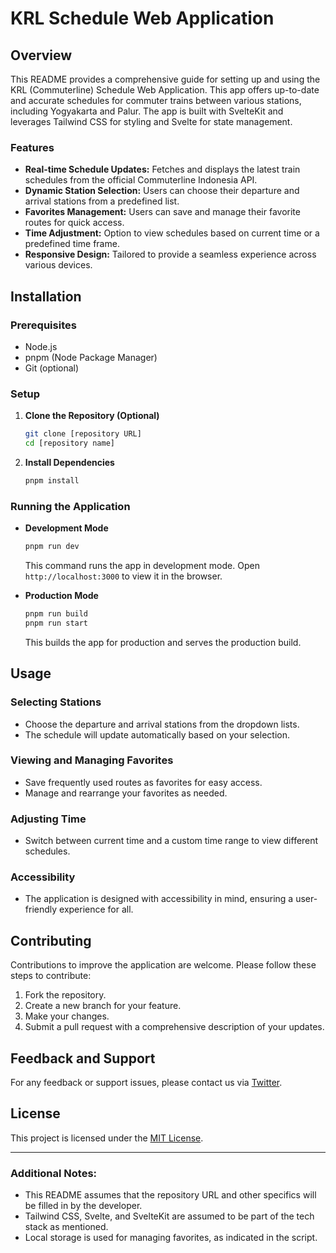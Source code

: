 # KRL Schedule Web Application

## Overview
This README provides a comprehensive guide for setting up and using the KRL (Commuterline) Schedule Web Application. This app offers up-to-date and accurate schedules for commuter trains between various stations, including Yogyakarta and Palur. The app is built with SvelteKit and leverages Tailwind CSS for styling and Svelte for state management.

### Features
- **Real-time Schedule Updates:** Fetches and displays the latest train schedules from the official Commuterline Indonesia API.
- **Dynamic Station Selection:** Users can choose their departure and arrival stations from a predefined list.
- **Favorites Management:** Users can save and manage their favorite routes for quick access.
- **Time Adjustment:** Option to view schedules based on current time or a predefined time frame.
- **Responsive Design:** Tailored to provide a seamless experience across various devices.

## Installation

### Prerequisites
- Node.js
- pnpm (Node Package Manager)
- Git (optional)

### Setup
1. **Clone the Repository (Optional)**
   ```bash
   git clone [repository URL]
   cd [repository name]
   ```
2. **Install Dependencies**
   ```bash
   pnpm install
   ```

### Running the Application
- **Development Mode**
  ```bash
  pnpm run dev
  ```
  This command runs the app in development mode. Open `http://localhost:3000` to view it in the browser.

- **Production Mode**
  ```bash
  pnpm run build
  pnpm run start
  ```
  This builds the app for production and serves the production build.

## Usage

### Selecting Stations
- Choose the departure and arrival stations from the dropdown lists.
- The schedule will update automatically based on your selection.

### Viewing and Managing Favorites
- Save frequently used routes as favorites for easy access.
- Manage and rearrange your favorites as needed.

### Adjusting Time
- Switch between current time and a custom time range to view different schedules.

### Accessibility
- The application is designed with accessibility in mind, ensuring a user-friendly experience for all.

## Contributing
Contributions to improve the application are welcome. Please follow these steps to contribute:
1. Fork the repository.
2. Create a new branch for your feature.
3. Make your changes.
4. Submit a pull request with a comprehensive description of your updates.

## Feedback and Support
For any feedback or support issues, please contact us via [Twitter](https://twitter.com/intent/tweet?screen_name=sarbeh_&text=Feedback).

## License
This project is licensed under the [MIT License](LICENSE.md).

---

### Additional Notes:
- This README assumes that the repository URL and other specifics will be filled in by the developer.
- Tailwind CSS, Svelte, and SvelteKit are assumed to be part of the tech stack as mentioned.
- Local storage is used for managing favorites, as indicated in the script.
